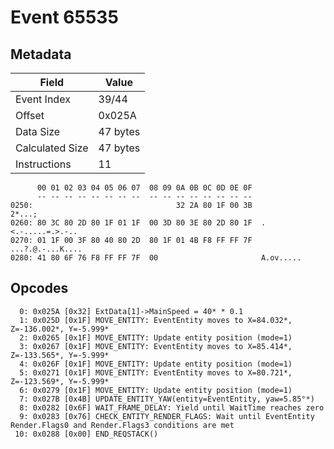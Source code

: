 # Event 65535

## Metadata

| Field           | Value    |
|-----------------|----------|
| Event Index     | 39/44    |
| Offset          | 0x025A   |
| Data Size       | 47 bytes |
| Calculated Size | 47 bytes |
| Instructions    | 11       |

```
      00 01 02 03 04 05 06 07  08 09 0A 0B 0C 0D 0E 0F
      -- -- -- -- -- -- -- --  -- -- -- -- -- -- -- --
0250:                                32 2A 80 1F 00 3B            2*...;
0260: 80 3C 80 2D 80 1F 01 1F  00 3D 80 3E 80 2D 80 1F  .<.-.....=.>.-..
0270: 01 1F 00 3F 80 40 80 2D  80 1F 01 4B F8 FF FF 7F  ...?.@.-...K....
0280: 41 80 6F 76 F8 FF FF 7F  00                       A.ov.....       
```

## Opcodes

```
  0: 0x025A [0x32] ExtData[1]->MainSpeed = 40* * 0.1
  1: 0x025D [0x1F] MOVE_ENTITY: EventEntity moves to X=84.032*, Z=-136.002*, Y=-5.999*
  2: 0x0265 [0x1F] MOVE_ENTITY: Update entity position (mode=1)
  3: 0x0267 [0x1F] MOVE_ENTITY: EventEntity moves to X=85.414*, Z=-133.565*, Y=-5.999*
  4: 0x026F [0x1F] MOVE_ENTITY: Update entity position (mode=1)
  5: 0x0271 [0x1F] MOVE_ENTITY: EventEntity moves to X=80.721*, Z=-123.569*, Y=-5.999*
  6: 0x0279 [0x1F] MOVE_ENTITY: Update entity position (mode=1)
  7: 0x027B [0x4B] UPDATE_ENTITY_YAW(entity=EventEntity, yaw=5.85°*)
  8: 0x0282 [0x6F] WAIT_FRAME_DELAY: Yield until WaitTime reaches zero
  9: 0x0283 [0x76] CHECK_ENTITY_RENDER_FLAGS: Wait until EventEntity Render.Flags0 and Render.Flags3 conditions are met
 10: 0x0288 [0x00] END_REQSTACK()
```
